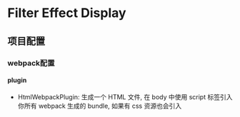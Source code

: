 # Filter Effect Display

## 项目配置

### webpack配置

#### plugin

- HtmlWebpackPlugin: 生成一个 HTML 文件, 在 body 中使用 script 标签引入你所有 webpack 生成的 bundle, 如果有 css 资源也会引入
